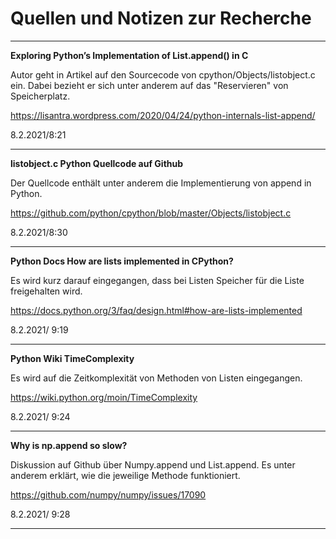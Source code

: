 # Quellen und Notizen zur Recherche
---
**Exploring Python’s Implementation of List.append() in C**

Autor geht in Artikel auf den Sourcecode von cpython/Objects/listobject.c ein.
Dabei bezieht er sich unter anderem auf das "Reservieren" von Speicherplatz.

https://lisantra.wordpress.com/2020/04/24/python-internals-list-append/

8.2.2021/8:21

---

**listobject.c Python Quellcode auf Github**

Der Quellcode enthält unter anderem die Implementierung von append in Python.

https://github.com/python/cpython/blob/master/Objects/listobject.c

8.2.2021/8:30

---

**Python Docs How are lists implemented in CPython?**

Es wird kurz darauf eingegangen, dass bei Listen Speicher für die Liste freigehalten wird.

https://docs.python.org/3/faq/design.html#how-are-lists-implemented

8.2.2021/ 9:19

---

**Python Wiki TimeComplexity**

Es wird auf die Zeitkomplexität von Methoden von Listen eingegangen.

https://wiki.python.org/moin/TimeComplexity

8.2.2021/ 9:24

---

**Why is np.append so slow?**

Diskussion auf Github über Numpy.append und List.append.
Es unter anderem erklärt, wie die jeweilige Methode funktioniert.

https://github.com/numpy/numpy/issues/17090

8.2.2021/ 9:28

---
